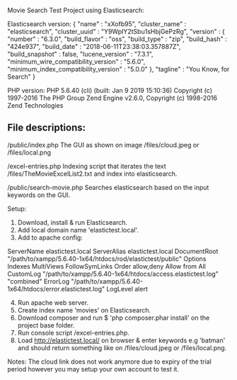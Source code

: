 Movie Search Test Project using Elasticsearch:

Elasticsearch version: 
{
  "name" : "xXofb95",
  "cluster_name" : "elasticsearch",
  "cluster_uuid" : "Y9WpIY2tSbu1sHbjGePzRg",
  "version" : {
    "number" : "6.3.0",
    "build_flavor" : "oss",
    "build_type" : "zip",
    "build_hash" : "424e937",
    "build_date" : "2018-06-11T23:38:03.357887Z",
    "build_snapshot" : false,
    "lucene_version" : "7.3.1",
    "minimum_wire_compatibility_version" : "5.6.0",
    "minimum_index_compatibility_version" : "5.0.0"
  },
  "tagline" : "You Know, for Search"
}

PHP version:
PHP 5.6.40 (cli) (built: Jan  9 2019 15:10:36)
Copyright (c) 1997-2016 The PHP Group
Zend Engine v2.6.0, Copyright (c) 1998-2016 Zend Technologies


File descriptions:
------------------

/public/index.php
The GUI as shown on image /files/cloud.jpeg or /files/local.png

/excel-entries.php
Indexing script that iterates the text /files/TheMovieExcelList2.txt and index into elasticsearch.

/public/search-movie.php
Searches elasticsearch based on the input keywords on the GUI.

Setup:
1) Download, install & run Elasticsearch.
2) Add local domain name 'elastictest.local'.
3) Add to apache config:

<VirtualHost elastictest.local:80>
ServerName elastictest.local
ServerAlias elastictest.local
DocumentRoot "/path/to/xampp/5.6.40-1x64/htdocs/rod/elastictest/public"
<Directory "/path/to/xampp/5.6.40-1x64/htdocs/rod/elastictest/public">
Options Indexes MultiViews FollowSymLinks
Order allow,deny
Allow from All
</Directory>
CustomLog "/path/to/xampp/5.6.40-1x64/htdocs/access.elastictest.log" "combined"
ErrorLog "/path/to/xampp/5.6.40-1x64/htdocs/error.elastictest.log"
LogLevel alert
</VirtualHost>

4) Run apache web server.
5) Create index name 'movies' on Elasticsearch.
6) Download composer and run $ 'php composer.phar install' on the project base folder.
7) Run console script /excel-entries.php.
8) Load http://elastictest.local/ on browser & enter keywords e.g 'batman' and should return something like on /files/cloud.jpeg or /files/local.png.

Notes:
The cloud link does not work anymore due to expiry of the trial period however you may setup your own account to test it.

